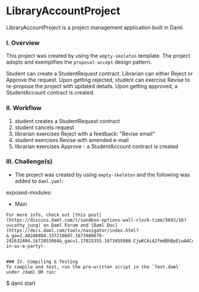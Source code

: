 
# LibraryAccountProject
LibraryAccountProject is a project management application built in Daml.

### I. Overview 
This project was created by using the `empty-skeleton` template. The project adopts and exemplifies the `proposal-accept` design pattern. 

Student can create a StudentRequest contract. Librarian can either Reject or Approve the request. Upon getting rejected, student can exercise Revise to re-propose the project with updated details. Upon getting approved, a StudentAccount contract is created.


### II. Workflow
  1. student creates a StudentRequest contract  
  2. student cancels request   
  3. librarian exercises Reject with a feedback: "Revise email"
  4. student exercises Revise with amended e-mail
  5. librarian exercises Approve - a StudentAccount contract is created

### III. Challenge(s)
* The project was created by using `empty-skeleton` and the following was added to `daml.yaml`:

exposed-modules:
  - Main
```
For more info, check out [this post](https://discuss.daml.com/t/sandbox-options-wall-clock-time/5692/16?u=cathy_jung) on Daml Forum and [Daml Doc](https://docs.daml.com/tools/navigator/index.html?&_ga=2.48248804.337210607.1673989679-241632404.1672853064&_gac=1.17025355.1673455980.CjwKCAiA2fmdBhBpEiwA4CcHzfI2w1_D95zAr3_d6QTypOMXGTpUxtS06c55inucNwZvUZn4AebsJxoCZEgQAvD_BwE&_gl=1*elem6v*_ga*MjQxNjMyNDA0LjE2NzI4NTMwNjQ.*_ga_GVK9ZHZSMR*MTY3Mzk5NDQzOS4zMS4xLjE2NzM5OTQ3MDcuMC4wLjA.#logging-in-as-a-party).


### IV. Compiling & Testing
To compile and test, run the pre-written script in the `Test.daml` under /daml OR run:
```
$ daml start
```
